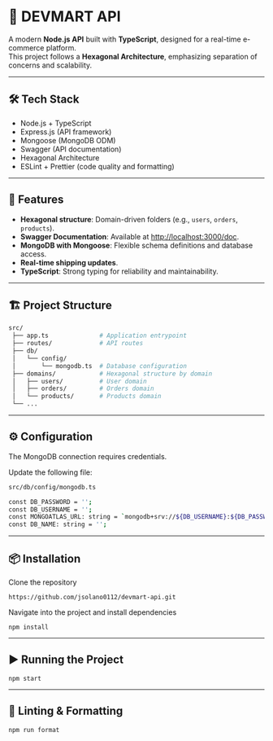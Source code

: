 # 🛒 DEVMART API  

A modern **Node.js API** built with **TypeScript**, designed for a real-time e-commerce platform.  
This project follows a **Hexagonal Architecture**, emphasizing separation of concerns and scalability.  

---

## 🛠️ Tech Stack
- Node.js + TypeScript
- Express.js (API framework)
- Mongoose (MongoDB ODM)
- Swagger (API documentation)
- Hexagonal Architecture
- ESLint + Prettier (code quality and formatting)

---

## 🚀 Features  
- **Hexagonal structure**: Domain-driven folders (e.g., `users`, `orders`, `products`).  
- **Swagger Documentation**: Available at [http://localhost:3000/doc](http://localhost:3000/doc).  
- **MongoDB with Mongoose**: Flexible schema definitions and database access.  
- **Real-time shipping updates**.  
- **TypeScript**: Strong typing for reliability and maintainability.  

---

## 🏗️ Project Structure  

```bash
src/
 ├── app.ts              # Application entrypoint
 ├── routes/             # API routes
 ├── db/
 │   └── config/
 │       └── mongodb.ts  # Database configuration
 ├── domains/            # Hexagonal structure by domain
 │   ├── users/          # User domain
 │   ├── orders/         # Orders domain
 │   └── products/       # Products domain
 └── ...
```
---

## ⚙️ Configuration

The MongoDB connection requires credentials.

Update the following file:

```bash
src/db/config/mongodb.ts
```
```bash
const DB_PASSWORD = '';
const DB_USERNAME = '';
const MONGOATLAS_URL: string = `mongodb+srv://${DB_USERNAME}:${DB_PASSWORD}@cluster0.bbdjdbp.mongodb.net/?retryWrites=true&w=majority&appName=Cluster0`;
const DB_NAME: string = '';
```

---

## 📦 Installation

Clone the repository
```
https://github.com/jsolano0112/devmart-api.git
```
Navigate into the project and install dependencies
```
npm install
```

---
## ▶️ Running the Project

```
npm start
```
---
## 🧹 Linting & Formatting
```
npm run format
```
